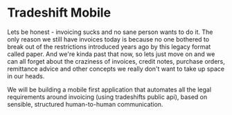 Tradeshift Mobile
=================

Lets be honest - invoicing sucks and no sane person wants to do it. The only reason we still have invoices today is because no one bothered to break out of the restrictions introduced years ago by this legacy format called paper. 
And we're kinda past that now, so lets just move on and we can all forget about the craziness of invoices, credit notes, purchase orders, remittance advice and other concepts we really don't want to take up space in our heads. 

We will be building a mobile first application that automates all the legal requirements around invoicing (using tradeshifts public api), based on sensible, structured human-to-human communication.
